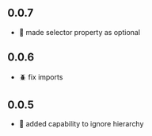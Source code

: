 ## 0.0.7
- :rocket: made selector property as optional
 
## 0.0.6
- :beetle: fix imports

## 0.0.5
- :rocket: added capability to ignore hierarchy
